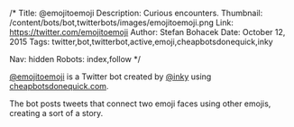 /*
Title: @emojitoemoji
Description: Curious encounters.
Thumbnail: /content/bots/bot,twitterbots/images/emojitoemoji.png
Link: https://twitter.com/emojitoemoji
Author: Stefan Bohacek
Date: October 12, 2015
Tags: twitter,bot,twitterbot,active,emoji,cheapbotsdonequick,inky

Nav: hidden
Robots: index,follow
*/

[@emojitoemoji](https://twitter.com/emojitoemoji) is a Twitter bot created by [@inky](https://twitter.com/inky) using [cheapbotsdonequick.com](http://cheapbotsdonequick.com/).

The bot posts tweets that connect two emoji faces using other emojis, creating a sort of a story.